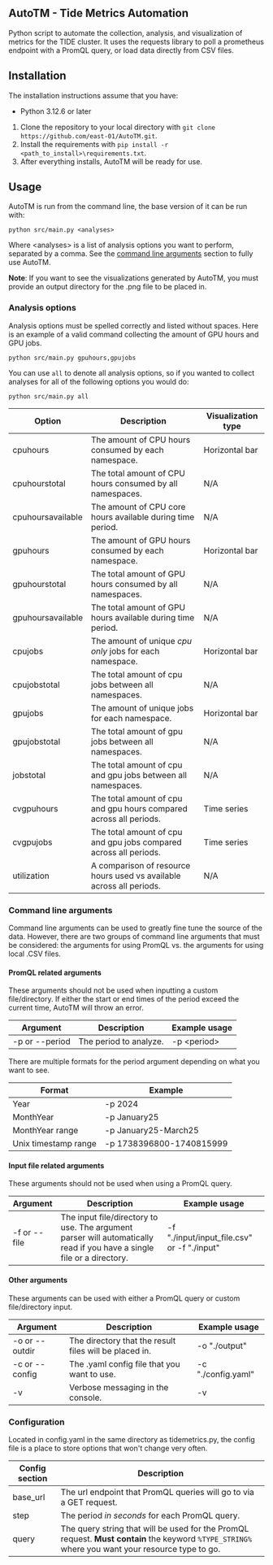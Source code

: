 AutoTM - Tide Metrics Automation
---

Python script to automate the collection, analysis, and visualization of metrics for the TIDE cluster. It uses the requests library to poll a prometheus endpoint with a PromQL query, or load data directly from CSV files.

## Installation

The installation instructions assume that you have:
- Python 3.12.6 or later

1. Clone the repository to your local directory with `git clone https://github.com/east-01/AutoTM.git`.
2. Install the requirements with `pip install -r <path_to_install>\requirements.txt`.
3. After everything installs, AutoTM will be ready for use.

## Usage

AutoTM is run from the command line, the base version of it can be run with:
```
python src/main.py <analyses>
```
Where \<analyses\> is a list of analysis options you want to perform, separated by a comma. See the [command line arguments](#command-line-arguments) section to fully use AutoTM.

**Note**: If you want to see the visualizations generated by AutoTM, you must provide an output directory for the .png file to be placed in.

### Analysis options

Analysis options must be spelled correctly and listed without spaces. Here is an example of a valid command collecting the amount of GPU hours and GPU jobs.
```
python src/main.py gpuhours,gpujobs
```
You can use `all` to denote all analysis options, so if you wanted to collect analyses for all of the following options you would do:
```
python src/main.py all
```

Option | Description | Visualization type |
-------|-------------|--------------------|
cpuhours | The amount of CPU hours consumed by each namespace. | Horizontal bar
cpuhourstotal | The total amount of CPU hours consumed by all namespaces. | N/A
cpuhoursavailable | The amount of CPU core hours available during time period. | N/A
gpuhours | The amount of GPU hours consumed by each namespace. | Horizontal bar
gpuhourstotal | The total amount of GPU hours consumed by all namespaces. | N/A
gpuhoursavailable | The total amount of GPU hours available during time period. | N/A
cpujobs | The amount of unique *cpu only* jobs for each namespace. | Horizontal bar
cpujobstotal | The total amount of cpu jobs between all namespaces. | N/A
gpujobs | The amount of unique jobs for each namespace. | Horizontal bar
gpujobstotal | The total amount of gpu jobs between all namespaces. | N/A
jobstotal | The total amount of cpu and gpu jobs between all namespaces. | N/A
cvgpuhours | The total amount of cpu and gpu hours compared across all periods. | Time series
cvgpujobs | The total amount of cpu and gpu jobs compared across all periods. | Time series
utilization | A comparison of resource hours used vs available across all periods. | N/A

### Command line arguments

Command line arguments can be used to greatly fine tune the source of the data. However, there are two groups of command line arguments that must be considered: the arguments for using PromQL vs. the arguments for using local .CSV files.

#### PromQL related arguments

These arguments should not be used when inputting a custom file/directory. If either the start or end times of the period exceed the current time, AutoTM will throw an error.

Argument | Description | Example usage
---------|-------------|--------------
-p or --period | The period to analyze. | -p \<period\>

There are multiple formats for the period argument depending on what you want to see.

Format | Example
-------|---------
Year | -p 2024
MonthYear | -p January25
MonthYear range | -p January25-March25
Unix timestamp range | -p 1738396800-1740815999

#### Input file related arguments

These arguments should not be used when using a PromQL query.

Argument | Description | Example usage
---------|-------------|--------------
-f or --file | The input file/directory to use. The argument parser will automatically read if you have a single file or a directory. | -f "./input/input_file.csv" or -f "./input"

#### Other arguments

These arguments can be used with either a PromQL query or custom file/directory input.

Argument | Description | Example usage
---------|-------------|--------------
-o or --outdir | The directory that the result files will be placed in. | -o "./output"
-c or --config | The .yaml config file that you want to use. | -c "./config.yaml"
-v | Verbose messaging in the console. | -v

### Configuration

Located in config.yaml in the same directory as tidemetrics.py, the config file is a place to store options that won't change very often.

Config section | Description
---------------|------------
base_url | The url endpoint that PromQL queries will go to via a GET request.
step | The period *in seconds* for each PromQL query.
query | The query string that will be used for the PromQL request. **Must contain** the keyword `%TYPE_STRING%` where you want your resource type to go.